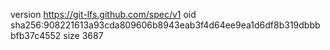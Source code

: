 version https://git-lfs.github.com/spec/v1
oid sha256:908221613a93cda809606b8943eab3f4d64ee9ea1d6df8b319dbbbbfb37c4552
size 3687
